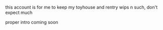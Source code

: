 <p>this account is for me to keep my toyhouse and rentry wips n such, don't expect much</p>
<p>proper intro coming soon</p>
